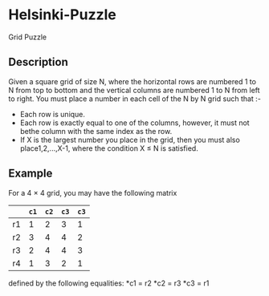 # Helsinki-Puzzle
Grid Puzzle
## Description
Given a square grid of size N, where the horizontal rows are numbered 1 to N from
top to bottom and the vertical columns are numbered 1 to N from left to right.
You must place a number in each cell of the N by N grid such that :-
* Each row is unique.<br/>
* Each row is exactly equal to one of the columns, however, it must not bethe column with the same index as the row.<br/>
* If X is the largest number you place in the grid, then you must also place1,2,...,X-1, where the condition X ≤ N is satisfied.<br/>
## Example

For a 4 × 4 grid, you may have the following matrix

|    | `c1` | `c2` | `c3` | `c3`|
|---|---|---|---|---|
| r1 | 1    |2     |   3  | 1   |
|r2  |3     |4     |   4  |2    |
|r3  |2     |4     |4     |3    |
|r4  |1     | 3    | 2    | 1   |

defined by the following equalities:
*c1 = r2
*c2 = r3
*c3 = r1

